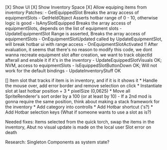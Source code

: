 [X] Show UI
[X] Show Inventory Space
[X] Allow equiping items from inventory
	Patches:
	 - GetEquippedSlot
		Breaks the array access of equipmentSlots
	 - GetHeldObject
		Asserts hotbar range of 0 - 10, otherwise logic is good
	 - IsAnySlotEquipped
		Breaks the array access of equipmentSlots, depends on the list of equipment slots
	 - UpdateEquipmentSlot
		Range is asserted, Breaks the array access of equipmentSlots
		- OnEquipmentSlotUpdated called by UpdateEquipmentSlot, will break hotbar ui with range access
		- OnEquipmentSlotActivated
		!! After evaluation, it seems that there's no reason to modify this code, we dont wanna recreate equipment slot after creation, we want to track objectId afterall and enable it if it's in the inventory
	 - UpdateEquippedSlotVisuals
		OK;
		NVM, access to equipmentSlots
	 - IsEquippedSlotButtonDown
		OK; Will not work for the default bindings
	 - UpdateInventoryStuff
		OK

[] Item slot that tracks if item is in inventory, and if it is it shows it
	* Handle the mouse over, add error border and remove selection on click
	* Instantiate slot at last hotbar position + 3 * pixelSize (0,0625)
	* Move all SpriteRenderer's sort order by a 100 (or at least by 10)
		- If a 2nd mod is gonna require the same position, think about making a stack framework for the inventory
	* Add category into controlls
		* Add Hotbar shortcut ('s?)
		* Add Hotbar selection keys (What if someone wants to use a slot as is?)

	
	 
Needed fixes:
	Items selected from the quick torch, swap the items in the inventory, Abut no visual update is made on the local user
	Slot error on death

Research:
	Singleton Components as system state?
